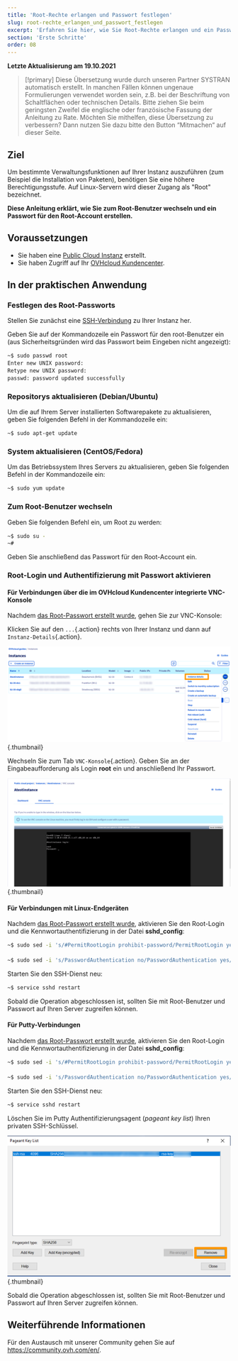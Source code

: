 ```yaml
---
title: 'Root-Rechte erlangen und Passwort festlegen'
slug: root-rechte_erlangen_und_passwort_festlegen
excerpt: 'Erfahren Sie hier, wie Sie Root-Rechte erlangen und ein Passwort vergeben'
section: 'Erste Schritte'
order: 08
---
```


**Letzte Aktualisierung am 19.10.2021**

> [!primary]
> Diese Übersetzung wurde durch unseren Partner SYSTRAN automatisch erstellt. In manchen Fällen können ungenaue Formulierungen verwendet worden sein, z.B. bei der Beschriftung von Schaltflächen oder technischen Details. Bitte ziehen Sie beim geringsten Zweifel die englische oder französische Fassung der Anleitung zu Rate. Möchten Sie mithelfen, diese Übersetzung zu verbessern? Dann nutzen Sie dazu bitte den Button “Mitmachen“ auf dieser Seite.
>

## Ziel

Um bestimmte Verwaltungsfunktionen auf Ihrer Instanz auszuführen (zum Beispiel die Installation von Paketen), benötigen Sie eine höhere Berechtigungsstufe. Auf Linux-Servern wird dieser Zugang als "Root" bezeichnet.

**Diese Anleitung erklärt, wie Sie zum Root-Benutzer wechseln und ein Passwort für den Root-Account erstellen.**

## Voraussetzungen

- Sie haben eine [Public Cloud Instanz](https://docs.ovh.com/de/public-cloud/public-cloud-erste-schritte/#schritt-3-instanz-erstellen) erstellt.
- Sie haben Zugriff auf Ihr [OVHcloud Kundencenter](https://www.ovh.com/auth/?action=gotomanager&from=https://www.ovh.de/&ovhSubsidiary=de).

## In der praktischen Anwendung

### Festlegen des Root-Passworts <a name="settingtherootpassword"></a>

Stellen Sie zunächst eine [SSH-Verbindung](https://docs.ovh.com/de/public-cloud/public-cloud-erste-schritte/#schritt-4-mit-ihrer-instanz-verbinden) zu Ihrer Instanz her.

Geben Sie auf der Kommandozeile ein Passwort für den root-Benutzer ein (aus Sicherheitsgründen wird das Passwort beim Eingeben nicht angezeigt):

```bash
~$ sudo passwd root
Enter new UNIX password:
Retype new UNIX password:
passwd: password updated successfully
```

### Repositorys aktualisieren (Debian/Ubuntu)

Um die auf Ihrem Server installierten Softwarepakete zu aktualisieren, geben Sie folgenden Befehl in der Kommandozeile ein:

```bash
~$ sudo apt-get update
```

### System aktualisieren (CentOS/Fedora)

Um das Betriebssystem Ihres Servers zu aktualisieren, geben Sie folgenden Befehl in der Kommandozeile ein:

```bash
~$ sudo yum update
```

### Zum Root-Benutzer wechseln

Geben Sie folgenden Befehl ein, um Root zu werden:

```bash
~$ sudo su -
~#
```

Geben Sie anschließend das Passwort für den Root-Account ein.


### Root-Login und Authentifizierung mit Passwort aktivieren

#### Für Verbindungen über die im OVHcloud Kundencenter integrierte VNC-Konsole

Nachdem [das Root-Passwort erstellt wurde](#settingtherootpassword), gehen Sie zur VNC-Konsole:

Klicken Sie auf den `...`{.action} rechts von Ihrer Instanz und dann auf `Instanz-Details`{.action}. 

![access instance](images/instancedetails.png){.thumbnail} 

Wechseln Sie zum Tab `VNC-Konsole`{.action}. Geben Sie an der Eingabeaufforderung als Login **root** ein und anschließend Ihr Passwort.

![vnc](images/vnc.png){.thumbnail} 

#### Für Verbindungen mit Linux-Endgeräten

Nachdem [das Root-Passwort erstellt wurde](#settingtherootpassword), aktivieren Sie den Root-Login und die Kennwortauthentifizierung in der Datei **sshd_config**:

```bash
~$ sudo sed -i 's/#PermitRootLogin prohibit-password/PermitRootLogin yes/g' /etc/ssh/sshd_config

~$ sudo sed -i 's/PasswordAuthentication no/PasswordAuthentication yes/g' /etc/ssh/sshd_config
```

Starten Sie den SSH-Dienst neu:

```bash
~$ service sshd restart
```

Sobald die Operation abgeschlossen ist, sollten Sie mit Root-Benutzer und Passwort auf Ihren Server zugreifen können.

#### Für Putty-Verbindungen

Nachdem [das Root-Passwort erstellt wurde](#settingtherootpassword), aktivieren Sie den Root-Login und die Kennwortauthentifizierung in der Datei **sshd_config**:

```bash
~$ sudo sed -i 's/#PermitRootLogin prohibit-password/PermitRootLogin yes/g' /etc/ssh/sshd_config

~$ sudo sed -i 's/PasswordAuthentication no/PasswordAuthentication yes/g' /etc/ssh/sshd_config
```

Starten Sie den SSH-Dienst neu:

```bash
~$ service sshd restart
```

Löschen Sie im Putty Authentifizierungsagent (*pageant key list*) Ihren privaten SSH-Schlüssel.

![remove private key](images/pageantkeylist.png){.thumbnail}

Sobald die Operation abgeschlossen ist, sollten Sie mit Root-Benutzer und Passwort auf Ihren Server zugreifen können.

## Weiterführende Informationen

Für den Austausch mit unserer Community gehen Sie auf <https://community.ovh.com/en/>.
